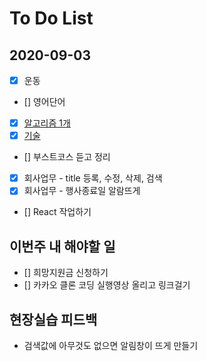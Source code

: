 # To Do List

## 2020-09-03

- [x] 운동
- [] 영어단어
- [x] [알고리즘 1개](https://kimmy100b.github.io/algorithm/2020/09/03/baekjoon-10773/#)
- [x] [기술](https://github.com/kimmy100b/TIL/blob/master/Tech/20200903.md)
- [] 부스트코스 듣고 정리
- [x] 회사업무 - title 등록, 수정, 삭제, 검색
- [x] 회사업무 - 행사종료일 알람뜨게
- [] React 작업하기

## 이번주 내 해야할 일

- [] 희망지원금 신청하기
- [] 카카오 클론 코딩 실행영상 올리고 링크걸기

## 현장실습 피드백

- 검색값에 아무것도 없으면 알림창이 뜨게 만들기
